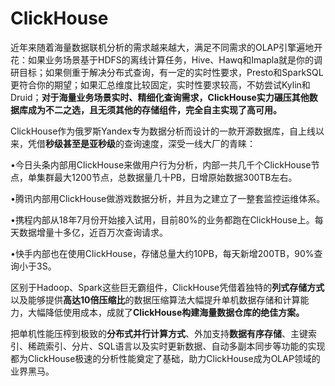 # ClickHouse

近年来随着海量数据联机分析的需求越来越大，满足不同需求的OLAP引擎遍地开花：如果业务场景基于HDFS的离线计算任务，Hive、Hawq和Imapla就是你的调研目标；如果侧重于解决分布式查询，有一定的实时性要求，Presto和SparkSQL更符合你的期望；如果汇总维度比较固定，实时性要求较高，不妨尝试Kylin和Druid；**对于海量业务场景实时、精细化查询需求，ClickHouse实力碾压其他数据库成为不二之选，且无须其他的存储组件，完全自主实现了高可用。**

ClickHouse作为俄罗斯Yandex专为数据分析而设计的一款开源数据库，自上线以来，凭借**秒级甚至是亚秒级**的查询速度，深受一线大厂的青睐：



•今日头条内部用ClickHouse来做用户行为分析，内部一共几千个ClickHouse节点，单集群最大1200节点，总数据量几十PB，日增原始数据300TB左右。 

•腾讯内部用ClickHouse做游戏数据分析，并且为之建立了一整套监控运维体系。

•携程内部从18年7月份开始接入试用，目前80%的业务都跑在ClickHouse上。每天数据增量十多亿，近百万次查询请求。

•快手内部也在使用ClickHouse，存储总量大约10PB，每天新增200TB，90%查询小于3S。



区别于Hadoop、Spark这些巨无霸组件，ClickHouse凭借着独特的**列式存储方式**以及能够提供**高达10倍压缩比**的数据压缩算法大幅提升单机数据存储和计算能力，大幅降低使用成本，成就了**ClickHouse构建海量数据仓库的绝佳方案。**

 

把单机性能压榨到极致的**分布式并行计算方式**、外加支持**数据有序存储**、主键索引、稀疏索引、分片、SQL语言以及实时更新数据、自动多副本同步等功能的实现都为ClickHouse极速的分析性能奠定了基础，助力ClickHouse成为OLAP领域的业界黑马。